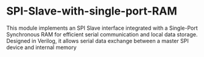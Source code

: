 # SPI-Slave-with-single-port-RAM
This module implements an SPI Slave interface integrated with a Single-Port Synchronous RAM for efficient serial communication and local data storage. Designed in Verilog, it allows serial data exchange between a master SPI device and internal memory
